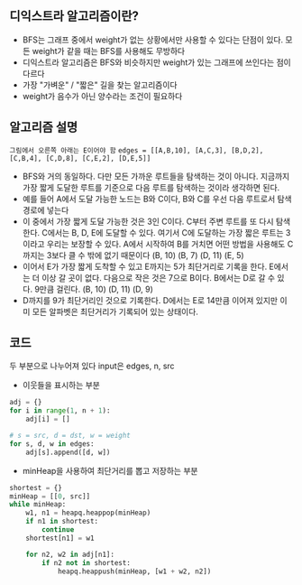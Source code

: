 ## 디익스트라 알고리즘이란?
- BFS는 그래프 중에서 weight가 없는 상황에서만 사용할 수 있다는 단점이 있다. 모든 weight가 같을 때는 BFS를 사용해도 무방하다
- 디익스트라 알고리즘은 BFS와 비슷하지만 weight가 있는 그래프에 쓰인다는 점이 다르다
- 가장 "가벼운" / "짧은" 길을 찾는 알고리즘이다
- weight가 음수가 아닌 양수라는 조건이 필요하다
## 알고리즘 설명
`그림에서 오른쪽 아래는 E이어야 함`
`edges = [[A,B,10], [A,C,3], [B,D,2], [C,B,4], [C,D,8], [C,E,2], [D,E,5]]`

- BFS와 거의 동일하다. 다만 모든 가까운 루트들을 탐색하는 것이 아니다. 지금까지 가장 짧게 도달한 루트를 기준으로 다음 루트를 탐색하는 것이라 생각하면 된다.
- 예를 들어 A에서 도달 가능한 노드는 B와 C이다, B와 C를 우선 다음 루트로서 탐색 경로에 넣는다
- 이 중에서 가장 짧게 도달 가능한 것은 3인 C이다. C부터 주변 루트를 또 다시 탐색한다. C에서는 B, D, E에 도달할 수 있다. 여기서 C에 도달하는 가장 짧은 루트는 3이라고 우리는 보장할 수 있다. A에서 시작하여 B를 거치면 어떤 방법을 사용해도 C까지는 3보다 클 수 밖에 없기 때문이다
(B, 10)
(B, 7)
(D, 11)
(E, 5)
- 이어서 E가 가장 짧게 도착할 수 있고 E까지는 5가 최단거리로 기록을 한다. E에서는 더 이상 갈 곳이 없다. 다음으로 작은 것은 7으로 B이다. B에서는 D로 갈 수 있다. 9만큼 걸린다.
(B, 10)
(D, 11)
(D, 9)
- D까지를 9가 최단거리인 것으로 기록한다. D에서는 E로 14만큼 이어져 있지만 이미 모든 알파벳은 최단거리가 기록되어 있는 상태이다.
## 코드
두 부분으로 나누어져 있다
input은 edges, n, src

- 이웃들을 표시하는 부분
```python
adj = {}
for i in range(1, n + 1):
	adj[i] = []

# s = src, d = dst, w = weight
for s, d, w in edges:
	adj[s].append([d, w])
```
- minHeap을 사용하여 최단거리를 뽑고 저장하는 부분
```python
shortest = {}
minHeap = [[0, src]]
while minHeap:
	w1, n1 = heapq.heappop(minHeap)
	if n1 in shortest:
		continue
	shortest[n1] = w1

	for n2, w2 in adj[n1]:
		if n2 not in shortest:
			heapq.heappush(minHeap, [w1 + w2, n2])
```